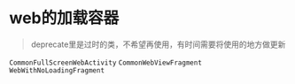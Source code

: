 # web的加载容器

>deprecate里是过时的类，不希望再使用，有时间需要将使用的地方做更新

`CommonFullScreenWebActivity` `CommonWebViewFragment` `WebWithNoLoadingFragment`